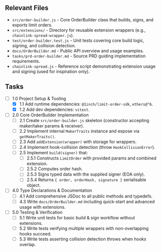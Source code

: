 ## Relevant Files

- `src/order-builder.js` - Core OrderBuilder class that builds, signs, and exports limit orders.
- `src/extensions/` - Directory for reusable extension wrappers (e.g., `chainlink-spread-wrapper.js`).
- `test/order-builder.test.js` - Unit tests covering core build logic, signing, and collision detection.
- `docs/OrderBuilder.md` - Public API overview and usage examples.
- `tasks/prd-order-builder.md` - Source PRD guiding implementation requirements.
- `chainlink-spread.js` - Reference script demonstrating extension usage and signing (used for inspiration only).

## Tasks

- [ ] 1.0 Project Setup & Tooling
  - [x] 1.1 Add runtime dependencies: `@1inch/limit-order-sdk`, `ethers@^6`.
  - [x] 1.2 Add dev dependencies: `vitest`.

- [ ] 2.0 Core OrderBuilder Implementation
  - [ ] 2.1 Create `src/order-builder.js` skeleton (constructor accepting maker/taker params & receiver).
  - [ ] 2.2 Implement internal `MakerTraits` instance and expose via `getMakerTraits()`.
  - [ ] 2.3 Add `addExtension(wrapper)` with storage for wrappers.
  - [ ] 2.4 Implement hook-collision detection (throw `HookCollisionError`).
  - [ ] 2.5 Implement `build(signer)` that:
    - [ ] 2.5.1 Constructs `LimitOrder` with provided params and combined extension.
    - [ ] 2.5.2 Computes order hash.
    - [ ] 2.5.3 Signs typed data with the supplied signer (EOA only).
    - [ ] 2.5.4 Returns `{ order, orderHash, signature }` serialisable object.

- [ ] 4.0 Type Declarations & Documentation
  - [ ] 4.1 Add comprehensive JSDoc to all public methods and typedefs.
  - [ ] 4.3 Write `docs/OrderBuilder.md` including quick-start and advanced usage with extensions.

- [ ] 5.0 Testing & Verification
  - [ ] 5.1 Write unit tests for basic build & sign workflow without extensions.
  - [ ] 5.2 Write tests verifying multiple wrappers with non-overlapping hooks succeed.
  - [ ] 5.3 Write tests asserting collision detection throws when hooks overlap.
